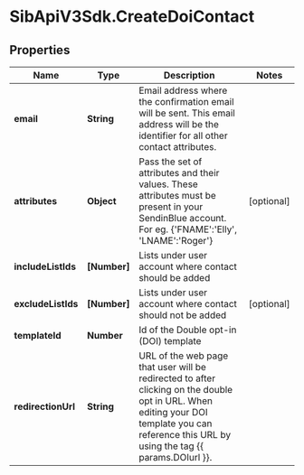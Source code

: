 # SibApiV3Sdk.CreateDoiContact

## Properties
Name | Type | Description | Notes
------------ | ------------- | ------------- | -------------
**email** | **String** | Email address where the confirmation email will be sent. This email address will be the identifier for all other contact attributes. | 
**attributes** | **Object** | Pass the set of attributes and their values. These attributes must be present in your SendinBlue account. For eg. {'FNAME':'Elly', 'LNAME':'Roger'} | [optional] 
**includeListIds** | **[Number]** | Lists under user account where contact should be added | 
**excludeListIds** | **[Number]** | Lists under user account where contact should not be added | [optional] 
**templateId** | **Number** | Id of the Double opt-in (DOI) template | 
**redirectionUrl** | **String** | URL of the web page that user will be redirected to after clicking on the double opt in URL. When editing your DOI template you can reference this URL by using the tag {{ params.DOIurl }}. | 


